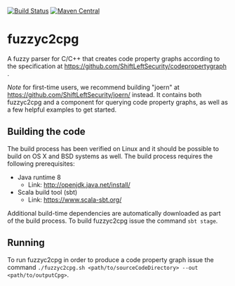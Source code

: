 [![Build Status](https://secure.travis-ci.org/ShiftLeftSecurity/fuzzyc2cpg.png?branch=master)](http://travis-ci.org/ShiftLeftSecurity/fuzzyc2cpg)
[![Maven Central](https://maven-badges.herokuapp.com/maven-central/io.shiftleft/fuzzyc2cpg_2.12/badge.svg)](https://maven-badges.herokuapp.com/maven-central/io.shiftleft/fuzzyc2cpg_2.12)

# fuzzyc2cpg

A fuzzy parser for C/C++ that creates code property graphs according to the specification at https://github.com/ShiftLeftSecurity/codepropertygraph .

*Note* for first-time users, we recommend building "joern" at https://github.com/ShiftLeftSecurity/joern/ instead. It contains both fuzzyc2cpg and a component for querying code property graphs, as well as a few helpful examples to get started.

## Building the code

The build process has been verified on Linux and it should be possible 
to build on OS X and BSD systems as well. The build process requires
the following prerequisites:

* Java runtime 8
  - Link: http://openjdk.java.net/install/
* Scala build tool (sbt)
  - Link: https://www.scala-sbt.org/

Additional build-time dependencies are automatically downloaded as part
of the build process. To build fuzzyc2cpg issue the command `sbt stage`.

## Running

To run fuzzyc2cpg in order to produce a code property graph issue the
command
`./fuzzyc2cpg.sh <path/to/sourceCodeDirectory> --out <path/to/outputCpg>`.

